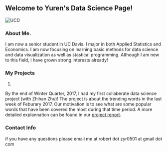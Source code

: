 ## Welcome to Yuren's Data Science Page!    
![UCD](https://www.stat.ucdavis.edu/local_resources/images/header-blue1.png)
### About Me. 
I am now a senior student in UC Davis. I major in both Applied Statistics and Economics. I am now focusing on learning basic methods for data science and data visualization as well as stastical programming. Although I am new to this field, I have grown strong interests already!

### My Projects
1.
By the end of Winter Quarter, 2017, I had my first collaberate data science project (with Zhihan Zhu)! 
The project is about the trending words in the last week of Feburary 2017. Our motivation is to see what are some popular words that have been covered the most during that time period. A more detailed explannation can be found in our [project report](https://github.com/zyrr95/Final-Project-Sta-141B/blob/master/Project-Draft1.ipynb). 


### Contact Info
if you have any questions please email me at robert dot zyr0501 at gmail dot com
